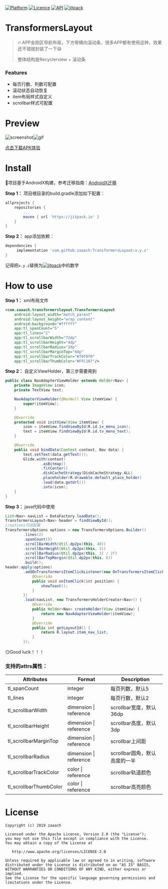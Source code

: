 [![Platform](https://img.shields.io/badge/platform-android-green.svg)](https://developer.android.google.cn) [![Licence](https://img.shields.io/badge/Licence-Apache2-blue.svg)](http://www.apache.org/licenses/LICENSE-2.0) [![API](https://img.shields.io/badge/API-16%2B-brightgreen.svg?style=flat)](https://android-arsenal.com/api?level=16) [![jitpack](https://jitpack.io/v/zaaach/TransformersLayout.svg)](https://jitpack.io/#zaaach/TransformersLayout)

# TransformersLayout

> :fire: APP金刚区导航布局，下方带横向滚动条，很多APP都有使用这种，效果还不错就封装了一下:smile:
>
> 整体结构是Recyclerview + 滚动条

### Features

- 每页行数、列数可配置
- 滚动状态自动恢复
- item布局样式自定义
- scrollbar样式可配置

# Preview
![screenshot](https://github.com/zaaach/TransformersLayout/raw/master/arts/preview.jpg)![gif](https://github.com/zaaach/TransformersLayout/raw/master/arts/preview2.gif)

[点击下载APK体验](https://github.com/zaaach/TransformersLayout/raw/master/arts/app-debug-1.0.0.apk)

# Install

:mega:项目基于AndroidX构建，参考迁移指南：[AndroidX迁移](https://developer.android.google.cn/jetpack/androidx/migrate)

**Step 1：** 项目根目录的build.gradle添加如下配置：

```groovy
allprojects {
	repositories {
		...
		maven { url 'https://jitpack.io' }
	}
}
```

**Step 2：** app添加依赖：

```groovy
dependencies {
	 implementation 'com.github.zaaach:TransformersLayout:x.y.z'
}
```

记得把`x.y.z`替换为[![jitpack](https://jitpack.io/v/zaaach/TransformersLayout.svg)](https://jitpack.io/#zaaach/TransformersLayout)中的数字

# How to use

**Step 1：** xml布局文件

```xml
<com.zaaach.transformerslayout.TransformersLayout                                         
    android:layout_width="match_parent"
    android:layout_height="wrap_content"
    android:background="#ffffff"
    app:tl_spanCount="5"
    app:tl_lines="2"
    app:tl_scrollbarWidth="72dp"
    app:tl_scrollbarHeight="4dp"
    app:tl_scrollbarRadius="2dp"
    app:tl_scrollbarMarginTop="6dp"
    app:tl_scrollbarTrackColor="#f0f0f0"
    app:tl_scrollbarThumbColor="#FFC107"/>
```

**Step 2：** 自定义ViewHolder，第三步需要用到

```java
public class NavAdapterViewHolder extends Holder<Nav> {
    private ImageView icon;
    private TextView text;

    NavAdapterViewHolder(@NonNull View itemView) {
        super(itemView);
    }

    @Override
    protected void initView(View itemView) {
        icon = itemView.findViewById(R.id.iv_menu_icon);
        text = itemView.findViewById(R.id.tv_menu_text);
    }

    @Override
    public void bindData(Context context, Nav data) {
        text.setText(data.getText());
        Glide.with(context)
                .asBitmap()
                .fitCenter()
                .diskCacheStrategy(DiskCacheStrategy.ALL)
                .placeholder(R.drawable.default_place_holder)
                .load(data.getUrl())
                .into(icon);
    }
}
```

**Step 3：** java代码中使用

```java
List<Nav> navList = DataFactory.loadData();
TransformersLayout<Nav> header = findViewById();
//options可选配置
TransformersOptions options = new TransformersOptions.Builder()
        .lines(2)
        .spanCount(5)
        .scrollBarWidth(Util.dp2px(this, 40))
        .scrollBarHeight(Util.dp2px(this, 3))
        .scrollBarRadius(Util.dp2px(this, 3) / 2f)
        .scrollBarTopMargin(Util.dp2px(this, 6))
        .build();
header.apply(options)
        .addOnTransformersItemClickListener(new OnTransformersItemClickListener() {
            @Override
            public void onItemClick(int position) {
                showToast();
            }
        })
        .load(navList, new TransformersHolderCreator<Nav>() {
            @Override
            public Holder<Nav> createHolder(View itemView) {
                return new NavAdapterViewHolder(itemView);
            }
            @Override
            public int getLayoutId() {
                return R.layout.item_nav_list;
            }
        });
```

:smirk:Good luck！！！

### 支持的attrs属性：

| Attributes | Format | Description |
| -------- | ---- | ---- |
| tl_spanCount | integer | 每页列数，默认5 |
| tl_lines | integer | 每页行数，默认2 |
| tl_scrollbarWidth | dimension \| reference | scrollbar宽度，默认36dp |
| tl_scrollbarHeight | dimension \| reference | scrollbar高度，默认3dp |
| tl_scrollbarMarginTop | dimension \| reference | scrollbar上间距 |
| tl_scrollbarRadius | dimension \| reference | scrollbar圆角，默认高度的一半 |
| tl_scrollbarTrackColor | color \| reference | scrollbar轨道颜色 |
| tl_scrollbarThumbColor | color \| reference | scrollbar高亮颜色 |

# License

```
Copyright (c) 2019 zaaach

Licensed under the Apache License, Version 2.0 (the "License");
you may not use this file except in compliance with the License.
You may obtain a copy of the License at

   http://www.apache.org/licenses/LICENSE-2.0

Unless required by applicable law or agreed to in writing, software
distributed under the License is distributed on an "AS IS" BASIS,
WITHOUT WARRANTIES OR CONDITIONS OF ANY KIND, either express or implied.
See the License for the specific language governing permissions and
limitations under the License.
```